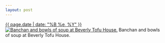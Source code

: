 ```yaml
---
layout: post
---
```


<p>
  <time><a href="/396">{{ page.date | date: "%B %e, %Y" }}</a></time>
  <a href="/396"><img src="{{ site.assets_url }}/396-240.jpg" srcset="{{ site.assets_url }}/396-480.jpg 480w, {{ site.assets_url }}/396-360.jpg 360w, {{ site.assets_url }}/396-240.jpg 240w, {{ site.assets_url }}/396-120.jpg 120w" sizes="(min-width: 700px) 50vw, calc(100vw - 2rem)" alt="Banchan and bowls of soup at Beverly Tofu House." /></a>
  <span>Banchan and bowls of soup at Beverly Tofu House.</span>
</p>
